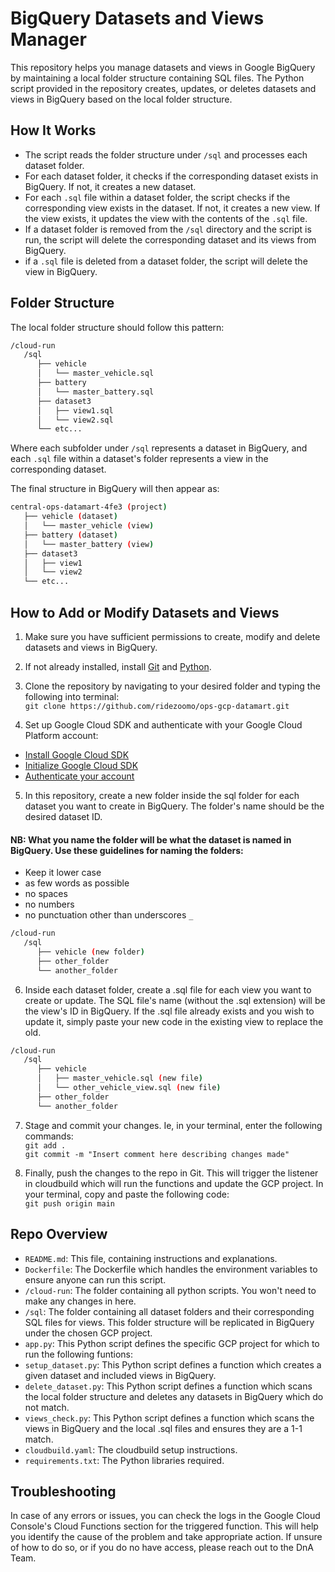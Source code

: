 # BigQuery Datasets and Views Manager

This repository helps you manage datasets and views in Google BigQuery by maintaining a local folder structure containing SQL files. The Python script provided in the repository creates, updates, or deletes datasets and views in BigQuery based on the local folder structure.

## How It Works

- The script reads the folder structure under `/sql` and processes each dataset folder.
- For each dataset folder, it checks if the corresponding dataset exists in BigQuery. If not, it creates a new dataset.
- For each `.sql` file within a dataset folder, the script checks if the corresponding view exists in the dataset. If not, it creates a new view. If the view exists, it updates the view with the contents of the `.sql` file.
- If a dataset folder is removed from the `/sql` directory and the script is run, the script will delete the corresponding dataset and its views from BigQuery.
- if a `.sql` file is deleted from a dataset folder, the script will delete the view in BigQuery.


## Folder Structure

The local folder structure should follow this pattern:
```bash
/cloud-run
   /sql
      ├── vehicle
      │   └── master_vehicle.sql
      ├── battery
      │   └── master_battery.sql
      ├── dataset3
      │   ├── view1.sql
      │   └── view2.sql
      └── etc... 
```

Where each subfolder under `/sql` represents a dataset in BigQuery, and each `.sql` file within a dataset's folder represents a view in the corresponding dataset.

The final structure in BigQuery will then appear as:
```bash
central-ops-datamart-4fe3 (project)
   ├── vehicle (dataset)
   │   └── master_vehicle (view)
   ├── battery (dataset)
   │   └── master_battery (view)
   ├── dataset3
   │   ├── view1
   │   └── view2
   └── etc... 
```

## How to Add or Modify Datasets and Views

1. Make sure you have sufficient permissions to create, modify and delete datasets and views in BigQuery.

2. If not already installed, install [Git](https://git-scm.com/book/en/v2/Getting-Started-Installing-Git) and [Python](https://www.python.org/downloads/).

3. Clone the repository by navigating to your desired folder and typing the following into terminal: \
```git clone https://github.com/ridezoomo/ops-gcp-datamart.git```

4. Set up Google Cloud SDK and authenticate with your Google Cloud Platform account:
- [Install Google Cloud SDK](https://cloud.google.com/sdk/docs/install)
- [Initialize Google Cloud SDK](https://cloud.google.com/sdk/docs/initializing)
- [Authenticate your account](https://cloud.google.com/sdk/gcloud/reference/auth/login)

5. In this repository, create a new folder inside the sql folder for each dataset you want to create in BigQuery. The folder's name should be the desired dataset ID.

#### NB: What you name the folder will be what the dataset is named in BigQuery. Use these guidelines for naming the folders:
- Keep it lower case 
- as few words as possible 
- no spaces 
- no numbers 
- no punctuation other than underscores `_`

```bash
/cloud-run
   /sql
      ├── vehicle (new folder)
      ├── other_folder
      └── another_folder
```

6. Inside each dataset folder, create a .sql file for each view you want to create or update. The SQL file's name (without the .sql extension) will be the view's ID in BigQuery. If the .sql file already exists and you wish to update it, simply paste your new code in the existing view to replace the old.

```bash
/cloud-run
   /sql
      ├── vehicle
      │   ├── master_vehicle.sql (new file)
      │   └── other_vehicle_view.sql (new file)
      ├── other_folder
      └── another_folder
```

7. Stage and commit your changes. Ie, in your terminal, enter the following commands: \
```git add .``` \
```git commit -m "Insert comment here describing changes made"```  

8. Finally, push the changes to the repo in Git. This will trigger the listener in cloudbuild which will run the functions and update the GCP project. In your terminal, copy and paste the following code: \
```git push origin main```

## Repo Overview

- `README.md`: This file, containing instructions and explanations.
- `Dockerfile`: The Dockerfile which handles the environment variables to ensure anyone can run this script.
- `/cloud-run`: The folder containing all python scripts. You won't need to make any changes in here.
- `/sql`: The folder containing all dataset folders and their corresponding SQL files for views. This folder structure will be replicated in BigQuery under the chosen GCP project.
- `app.py`: This Python script defines the specific GCP project for which to run the following funtions:
- `setup_dataset.py`: This Python script defines a function which creates a given dataset and included views in BigQuery.
- `delete_dataset.py`: This Python script defines a function which scans the local folder structure and deletes any datasets in BigQuery which do not match.
- `views_check.py`: This Python script defines a function which scans the views in BigQuery and the local .sql files and ensures they are a 1-1 match.
- `cloudbuild.yaml`: The cloudbuild setup instructions.
- `requirements.txt`: The Python libraries required.

## Troubleshooting

In case of any errors or issues, you can check the logs in the Google Cloud Console's Cloud Functions section for the triggered function. This will help you identify the cause of the problem and take appropriate action. If unsure of how to do so, or if you do no have access, please reach out to the DnA Team.